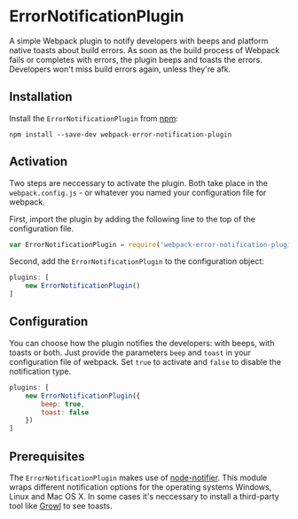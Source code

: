 # ErrorNotificationPlugin

A simple Webpack plugin to notify developers with beeps and platform native toasts about build errors. As soon as the build process of Webpack fails or completes with errors, the plugin beeps and toasts the errors. Developers won't miss build errors again, unless they're afk.

## Installation

Install the `ErrorNotificationPlugin` from [npm](https://www.npmjs.com/package/webpack-error-notification-plugin):

```console
npm install --save-dev webpack-error-notification-plugin
```

## Activation

Two steps are neccessary to activate the plugin. Both take place in the `webpack.config.js` - or whatever you named your configuration file for webpack.

First, import the plugin by adding the following line to the top of the configuration file.

```javascript
var ErrorNotificationPlugin = require('webpack-error-notification-plugin')
```

Second, add the `ErrorNotificationPlugin` to the configuration object:

```javascript
plugins: [
    new ErrorNotificationPlugin()
]
```

## Configuration

You can choose how the plugin notifies the developers: with beeps, with toasts or both. Just provide the parameters `beep` and `toast` in your configuration file of webpack. Set `true` to activate and `false` to disable the notification type.

```javascript
plugins: [
    new ErrorNotificationPlugin({
        beep: true,
        toast: false
    })
]
```

## Prerequisites

The `ErrorNotificationPlugin` makes use of [node-notifier](https://www.npmjs.com/package/node-notifier). This module wraps different notification options for the operating systems Windows, Linux and Mac OS X. In some cases it's neccessary to install a third-party tool like [Growl](http://growl.info/) to see toasts.